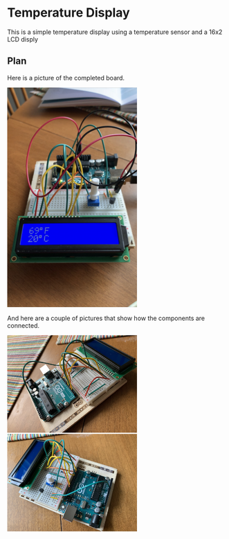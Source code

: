 # Temperature Display

This is a simple temperature display using a temperature sensor and a 16x2 LCD disply

## Plan

Here is a picture of the completed board.

<img src="IMG_4701.jpg" width="300">

And here are a couple of pictures that show how the components are connected.

<img src="IMG_4699.jpg" width="300">

<img src="IMG_4700.jpg" width="300">
